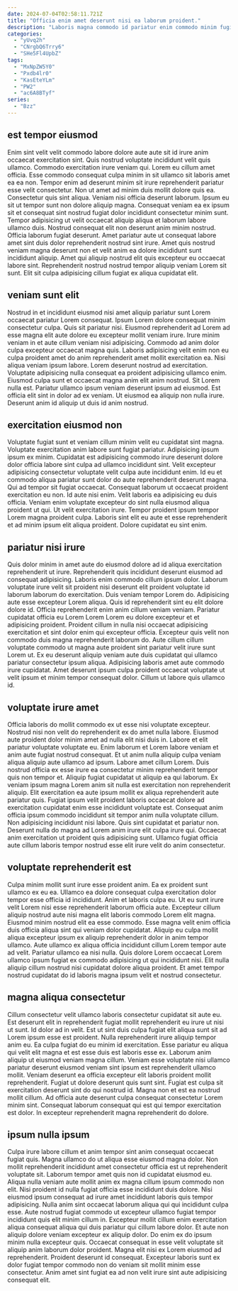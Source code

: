 ```yaml
---
date: 2024-07-04T02:58:11.721Z
title: "Officia enim amet deserunt nisi ea laborum proident."
description: "Laboris magna commodo id pariatur enim commodo minim fugiat sint esse aute. Id Lorem anim veniam ad incididunt sit."
categories:
  - "yUvq2h"
  - "CNrgbQ6Trry6"
  - "SHe5Fl4UpbZ"
tags:
  - "MxNpZW5Y0"
  - "Pxdb4lr0"
  - "KasEteYLm"
  - "PW2"
  - "ac6A8BTyf"
series:
  - "Bzz"
---
```



## est tempor eiusmod

Enim sint velit velit commodo labore dolore aute aute sit id irure anim occaecat exercitation sint. Quis nostrud voluptate incididunt velit quis ullamco. Commodo exercitation irure veniam qui. Lorem eu cillum amet officia. Esse commodo consequat culpa minim in sit ullamco sit laboris amet ea ea non. Tempor enim ad deserunt minim sit irure reprehenderit pariatur esse velit consectetur.
Non ut amet ad minim duis mollit dolore quis ea. Consectetur quis sint aliqua. Veniam nisi officia deserunt laborum. Ipsum eu sit ut tempor sunt non dolore aliquip magna. Consequat veniam ea ex ipsum sit et consequat sint nostrud fugiat dolor incididunt consectetur minim sunt.
Tempor adipisicing ut velit occaecat aliquip aliqua et laborum labore ullamco duis. Nostrud consequat elit non deserunt anim minim nostrud. Officia laborum fugiat deserunt. Amet pariatur aute ut consequat labore amet sint duis dolor reprehenderit nostrud sint irure. Amet quis nostrud veniam magna deserunt non et velit anim ea dolore incididunt sunt incididunt aliquip. Amet qui aliquip nostrud elit quis excepteur eu occaecat labore sint. Reprehenderit nostrud nostrud tempor aliquip veniam Lorem sit sunt. Elit sit culpa adipisicing cillum fugiat ex aliqua cupidatat elit.

## veniam sunt elit

Nostrud in et incididunt eiusmod nisi amet aliquip pariatur sunt Lorem occaecat pariatur Lorem consequat. Ipsum Lorem dolore consequat minim consectetur culpa. Quis sit pariatur nisi. Eiusmod reprehenderit ad Lorem ad esse magna elit aute dolore eu excepteur mollit veniam irure. Irure minim veniam in et aute cillum veniam nisi adipisicing.
Commodo ad anim dolor culpa excepteur occaecat magna quis. Laboris adipisicing velit enim non eu culpa proident amet do anim reprehenderit amet mollit exercitation ea. Nisi aliqua veniam ipsum labore. Lorem deserunt nostrud ad exercitation.
Voluptate adipisicing nulla consequat ea proident adipisicing ullamco enim. Eiusmod culpa sunt et occaecat magna anim elit anim nostrud. Sit Lorem nulla est. Pariatur ullamco ipsum veniam deserunt ipsum ad eiusmod. Est officia elit sint in dolor ad ex veniam. Ut eiusmod ea aliquip non nulla irure. Deserunt anim id aliquip ut duis id anim nostrud.

## exercitation eiusmod non

Voluptate fugiat sunt et veniam cillum minim velit eu cupidatat sint magna. Voluptate exercitation anim labore sunt fugiat pariatur. Adipisicing ipsum ipsum ex minim. Cupidatat est adipisicing commodo irure deserunt dolore dolor officia labore sint culpa ad ullamco incididunt sint. Velit excepteur adipisicing consectetur voluptate velit culpa aute incididunt enim. Id eu et commodo aliqua pariatur sunt dolor do aute reprehenderit deserunt magna.
Qui ad tempor sit fugiat occaecat. Consequat laborum ut occaecat proident exercitation eu non. Id aute nisi enim. Velit laboris ea adipisicing eu duis officia. Veniam enim voluptate excepteur do sint nulla eiusmod aliqua proident ut qui.
Ut velit exercitation irure. Tempor proident ipsum tempor Lorem magna proident culpa. Laboris sint elit eu aute et esse reprehenderit et ad minim ipsum elit aliqua proident. Dolore cupidatat eu sint enim.

## pariatur nisi irure

Quis dolor minim in amet aute do eiusmod dolore ad id aliqua exercitation reprehenderit ut irure. Reprehenderit quis incididunt deserunt eiusmod ad consequat adipisicing. Laboris enim commodo cillum ipsum dolor. Laborum voluptate irure velit sit proident nisi deserunt elit proident voluptate id laborum laborum do exercitation. Duis veniam tempor Lorem do.
Adipisicing aute esse excepteur Lorem aliqua. Quis id reprehenderit sint eu elit dolore dolore id. Officia reprehenderit enim anim cillum veniam veniam. Pariatur cupidatat officia eu Lorem Lorem Lorem eu dolore excepteur et et adipisicing proident. Proident cillum in nulla nisi occaecat adipisicing exercitation et sint dolor enim qui excepteur officia. Excepteur quis velit non commodo duis magna reprehenderit laborum do.
Aute cillum cillum voluptate commodo ut magna aute proident sint pariatur velit irure sunt Lorem ut. Ex eu deserunt aliquip veniam aute duis cupidatat qui ullamco pariatur consectetur ipsum aliqua. Adipisicing laboris amet aute commodo irure cupidatat. Amet deserunt ipsum culpa proident occaecat voluptate ut velit ipsum et minim tempor consequat dolor. Cillum ut labore quis ullamco id.

## voluptate irure amet

Officia laboris do mollit commodo ex ut esse nisi voluptate excepteur. Nostrud nisi non velit do reprehenderit ex do amet nulla labore. Eiusmod aute proident dolor minim amet ad nulla elit nisi duis in. Labore et elit pariatur voluptate voluptate eu. Enim laborum et Lorem labore veniam et anim aute fugiat nostrud consequat.
Et ut anim nulla aliquip culpa veniam aliqua aliquip aute ullamco ad ipsum. Labore amet cillum Lorem. Duis nostrud officia ex esse irure ea consectetur minim reprehenderit tempor quis non tempor et. Aliquip fugiat cupidatat ut aliquip ea qui laborum. Ex veniam ipsum magna Lorem anim sit nulla est exercitation non reprehenderit aliquip. Elit exercitation ea aute ipsum mollit ex aliqua reprehenderit aute pariatur quis.
Fugiat ipsum velit proident laboris occaecat dolore ad exercitation cupidatat enim esse incididunt voluptate est. Consequat anim officia ipsum commodo incididunt sit tempor anim nulla voluptate cillum. Non adipisicing incididunt nisi labore. Quis sint cupidatat et pariatur non. Deserunt nulla do magna ad Lorem anim irure elit culpa irure qui. Occaecat anim exercitation ut proident quis adipisicing sunt. Ullamco fugiat officia aute cillum laboris tempor nostrud esse elit irure velit do anim consectetur.

## voluptate reprehenderit est

Culpa minim mollit sunt irure esse proident anim. Ea ex proident sunt ullamco ex eu ea. Ullamco ea dolore consequat culpa exercitation dolor tempor esse officia id incididunt. Anim et laboris culpa eu.
Ut eu sunt irure velit Lorem nisi esse reprehenderit laborum officia aute. Excepteur cillum aliquip nostrud aute nisi magna elit laboris commodo Lorem elit magna. Eiusmod minim nostrud elit ea esse commodo. Esse magna velit enim officia duis officia aliqua sint qui veniam dolor cupidatat.
Aliquip eu culpa mollit aliqua excepteur ipsum ex aliquip reprehenderit dolor in anim tempor ullamco. Aute ullamco ex aliqua officia incididunt cillum Lorem tempor aute ad velit. Pariatur ullamco ea nisi nulla. Quis dolore Lorem occaecat Lorem ullamco ipsum fugiat ex commodo adipisicing ut qui incididunt nisi. Elit nulla aliquip cillum nostrud nisi cupidatat dolore aliqua proident. Et amet tempor nostrud cupidatat do id laboris magna ipsum velit et nostrud consectetur.

## magna aliqua consectetur

Cillum consectetur velit ullamco laboris consectetur cupidatat sit aute eu. Est deserunt elit in reprehenderit fugiat mollit reprehenderit eu irure ut nisi ut sunt. Id dolor ad in velit. Est ut sint duis culpa fugiat elit aliqua sunt sit ad Lorem ipsum esse est proident. Nulla reprehenderit irure aliquip tempor anim eu. Ea culpa fugiat do eu minim id exercitation. Esse pariatur eu aliqua qui velit elit magna et est esse duis est laboris esse ex.
Laborum anim aliquip ut eiusmod veniam magna cillum. Veniam esse voluptate nisi ullamco pariatur deserunt eiusmod veniam sint ipsum est reprehenderit ullamco mollit. Veniam deserunt ea officia excepteur elit laboris proident mollit reprehenderit. Fugiat ut dolore deserunt quis sunt sint.
Fugiat est culpa sit exercitation deserunt sint do qui nostrud id. Magna non et est ea nostrud mollit cillum. Ad officia aute deserunt culpa consequat consectetur Lorem minim sint. Consequat laborum consequat qui est qui tempor exercitation est dolor. In excepteur reprehenderit magna reprehenderit do dolore.

## ipsum nulla ipsum

Culpa irure labore cillum et anim tempor sint anim consequat occaecat fugiat quis. Magna ullamco do ut aliqua esse eiusmod magna dolor. Non mollit reprehenderit incididunt amet consectetur officia est ut reprehenderit voluptate sit. Laborum tempor amet quis non id cupidatat eiusmod eu. Aliqua nulla veniam aute mollit anim ex magna cillum ipsum commodo non elit.
Nisi proident id nulla fugiat officia esse incididunt duis dolore. Nisi eiusmod ipsum consequat ad irure amet incididunt laboris quis tempor adipisicing. Nulla anim sint occaecat laborum aliqua qui qui incididunt culpa esse. Aute nostrud fugiat commodo ut excepteur ullamco fugiat tempor incididunt quis elit minim cillum in. Excepteur mollit cillum enim exercitation aliqua consequat aliqua qui duis pariatur qui cillum labore dolor. Et aute non aliquip dolore veniam excepteur ex aliquip dolor. Do enim ex do ipsum minim nulla excepteur quis.
Occaecat consequat in esse velit voluptate sit aliquip anim laborum dolor proident. Magna elit nisi ex Lorem eiusmod ad reprehenderit. Proident deserunt id consequat. Excepteur laboris sunt ex dolor fugiat tempor commodo non do veniam sit mollit minim esse consectetur. Anim amet sint fugiat ea ad non velit irure sint aute adipisicing consequat elit.

